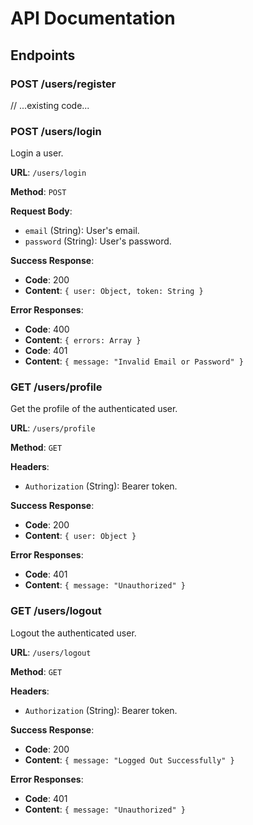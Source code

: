 # API Documentation

## Endpoints

### POST /users/register
// ...existing code...

### POST /users/login

Login a user.

**URL**: `/users/login`

**Method**: `POST`

**Request Body**:
- `email` (String): User's email.
- `password` (String): User's password.

**Success Response**:
- **Code**: 200
- **Content**: `{ user: Object, token: String }`

**Error Responses**:
- **Code**: 400
- **Content**: `{ errors: Array }`
- **Code**: 401
- **Content**: `{ message: "Invalid Email or Password" }`

### GET /users/profile

Get the profile of the authenticated user.

**URL**: `/users/profile`

**Method**: `GET`

**Headers**:
- `Authorization` (String): Bearer token.

**Success Response**:
- **Code**: 200
- **Content**: `{ user: Object }`

**Error Responses**:
- **Code**: 401
- **Content**: `{ message: "Unauthorized" }`

### GET /users/logout

Logout the authenticated user.

**URL**: `/users/logout`

**Method**: `GET`

**Headers**:
- `Authorization` (String): Bearer token.

**Success Response**:
- **Code**: 200
- **Content**: `{ message: "Logged Out Successfully" }`

**Error Responses**:
- **Code**: 401
- **Content**: `{ message: "Unauthorized" }`
